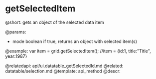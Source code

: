 getSelectedItem
=============

@short: gets an object of the selected data item
	
@params:
* mode 		boolean		if true, returns an object with selected item(s)


@example:
var item = grid.getSelectedItem();
//item =  {id:1, title:"Title", year:1987}

@relatedapi:
	api/ui.datatable_getSelectedId.md
@related:
	datatable/selection.md
@template:	api_method
@descr:
